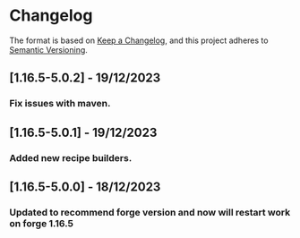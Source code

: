 # Changelog

The format is based on [Keep a Changelog](https://keepachangelog.com/en/1.0.0/),
and this project adheres to [Semantic Versioning](https://semver.org/spec/v2.0.0.html).

## [1.16.5-5.0.2] - 19/12/2023

### Fix issues with maven.

## [1.16.5-5.0.1] - 19/12/2023

### Added new recipe builders.

## [1.16.5-5.0.0] - 18/12/2023

### Updated to recommend forge version and now will restart work on forge 1.16.5